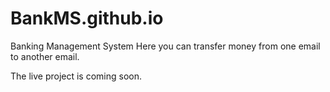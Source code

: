 # BankMS.github.io
Banking Management System
Here you can transfer money from one email to another email.

The live project is coming soon.
